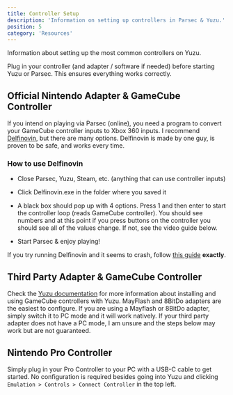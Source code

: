 ```yaml
---
title: Controller Setup
description: 'Information on setting up controllers in Parsec & Yuzu.'
position: 5
category: 'Resources'
---
```


Information about setting up the most common controllers on Yuzu.

<alert type="info">
  Plug in your controller (and adapter / software if needed) before starting Yuzu or Parsec. This ensures everything works correctly.
</alert>

## Official Nintendo Adapter & GameCube Controller

If you intend on playing via Parsec (online), you need a program to convert your GameCube controller inputs to Xbox 360 inputs. I recommend [Delfinovin](https://github.com/Struggleton/Delfinovin/releases/download/v0.02/Delfinovin.zip), but there are many options. Delfinovin is made by one guy, is proven to be safe, and works every time.

### How to use Delfinovin

- Close Parsec, Yuzu, Steam, etc. (anything that can use controller inputs)

- Click Delfinovin.exe in the folder where you saved it

- A black box should pop up with 4 options. Press 1 and then enter to start the controller loop (reads GameCube controller). You should see numbers and at this point if you press buttons on the controller you should see all of the values change. If not, see the video guide below.

- Start Parsec & enjoy playing!

<alert type="warning">
  If you try running Delfinovin and it seems to crash, follow <a href="https://www.youtube.com/watch?v=bi2hf6VxmiI" title="Video Guide to Fix Delfinovin" target="_blank">this guide</a> <b>exactly</b>.
</alert>

## Third Party Adapter & GameCube Controller

Check the [Yuzu documentation](https://yuzu-emu.org/wiki/faq/#how-do-i-use-my-gamecube-controller-adapter) for more information about installing and using GameCube controllers with Yuzu. MayFlash and 8BitDo adapters are the easiest to configure. If you are using a Mayflash or 8BitDo adapter, simply switch it to PC mode and it will work natively. If your third party adapter does not have a PC mode, I am unsure and the steps below may work but are not guaranteed.

## Nintendo Pro Controller

Simply plug in your Pro Controller to your PC with a USB-C cable to get started. No configuration is required besides going into Yuzu and clicking `Emulation > Controls > Connect Controller` in the top left.

